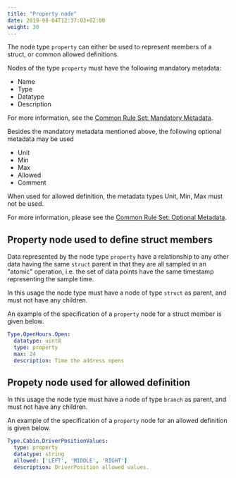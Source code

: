 ```yaml
---
title: "Property node"
date: 2019-08-04T12:37:03+02:00
weight: 30
---
```


The node type `property` can either be used to represent members of a struct, or common allowed definitions.

Nodes of the type `property` must have the following mandatory metadata:
- Name
- Type
- Datatype
- Description

For more information, see the [Common Rule Set: Mandatory Metadata](/hierarchical_information_model/common_rule_set/basics#mandatory-metadata).

Besides the mandatory metadata mentioned above, the following optional metadata may be used
- Unit
- Min
- Max
- Allowed
- Comment

When used for allowed definition, the metadata types Unit, Min, Max must not be used.

For more information, please see the [Common Rule Set: Optional Metadata](/hierarchical_information_model/common_rule_set/basics#optional-metadata).

## Property node used to define struct members
Data represented by the node type `property` have a relationship to any other data having the same `struct` parent in that they are all sampled in an "atomic" operation,
i.e. the set of data points have the same timestamp representing the sample time.

In this usage the node type must have a node of type `struct` as parent, and must not have any children.

An example of the specification of a `property` node for a struct member is given below.

```YAML
Type.OpenHours.Open:
  datatype: uint8
  type: property
  max: 24
  description: Time the address opens
```

## Propety node used for allowed definition
In this usage the node type must have a node of type `branch` as parent, and must not have any children.

An example of the specification of a `property` node for an allowed definition is given below.

```YAML
Type.Cabin.DriverPositionValues:
  type: property
  datatype: string
  allowed: ['LEFT', 'MIDDLE', 'RIGHT']
  description: DriverPosition allowed values.
```
